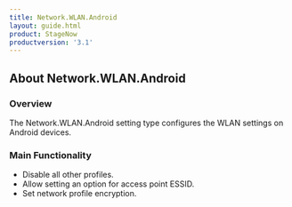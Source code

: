 ```yaml
---
title: Network.WLAN.Android
layout: guide.html
product: StageNow
productversion: '3.1'
---
```


## About Network.WLAN.Android

### Overview
The Network.WLAN.Android setting type configures the WLAN settings on Android devices.

### Main Functionality

* Disable all other profiles. 
* Allow setting an option for access point ESSID.
* Set network profile encryption.















